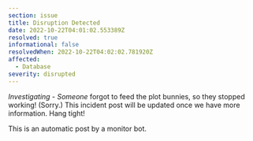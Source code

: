 ```yaml
---
section: issue
title: Disruption Detected
date: 2022-10-22T04:01:02.553389Z
resolved: true
informational: false
resolvedWhen: 2022-10-22T04:02:02.781920Z
affected:
  - Database
severity: disrupted
---
```

*Investigating* - _Someone_ forgot to feed the plot bunnies, so they stopped working! (Sorry.) This incident post will be updated once we have more information. Hang tight!

This is an automatic post by a monitor bot.
        